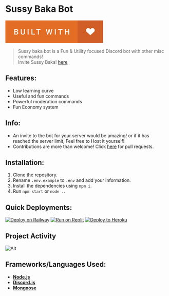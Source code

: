 # **Sussy Baka Bot**

[![Badge](assets/built-with-love.svg)](https://forthebadge.com)

> Sussy baka bot is a Fun & Utility focused Discord bot with other misc commands!
> \
> Invite Sussy Baka! [here](https://discord.com/oauth2/authorize?client_id=949114925756862544&permissions=1576252337655&scope=bot)

## **Features:**

- Low learning curve
- Useful and fun commands
- Powerful moderation commands
- Fun Economy system

## **Info:**

- An invite to the bot for your server would be amazing! or if it has reached the server limit, Feel free to Host it yourself!
- Contributions are more than welcome! Click [here](https://github.com/RedNotSus/Sussy-Baka-Bot/pulls) for pull requests.

## **Installation:**

1. Clone the repository.
2. Rename `.env.example` to `.env` and add your information.
3. Install the dependencies using `npm i`.
4. Run `npm start` or `node .`.

## **Quick Deployments:**

[![Deploy on Railway](https://raw.githubusercontent.com/BinBashBanana/deploy-buttons/master/buttons/remade/railway.svg)](https://railway.app/new/template/ITiuky?referralCode=6RKvdq)
[![Run on Replit](https://raw.githubusercontent.com/BinBashBanana/deploy-buttons/master/buttons/remade/replit.svg)](https://replit.com/github/rednotsus/sussy-baka-bot)
[![Deploy to Heroku](https://raw.githubusercontent.com/BinBashBanana/deploy-buttons/master/buttons/remade/heroku.svg)](https://heroku.com/deploy/?template=https://github.com/RedNotSus/Sussy-Baka-Bot)


## **Project Activity**
![Alt](https://repobeats.axiom.co/api/embed/a119c4dca03c8390ddd008b6a87726a67c6da335.svg "Repobeats analytics image")

## **Frameworks/Languages Used:**

- **[Node.js](https://nodejs.org/en/)**
- **[Discord.js](https://www.discord.js.org/)**
- **[Mongoose](https://mongoosejs.com)**
